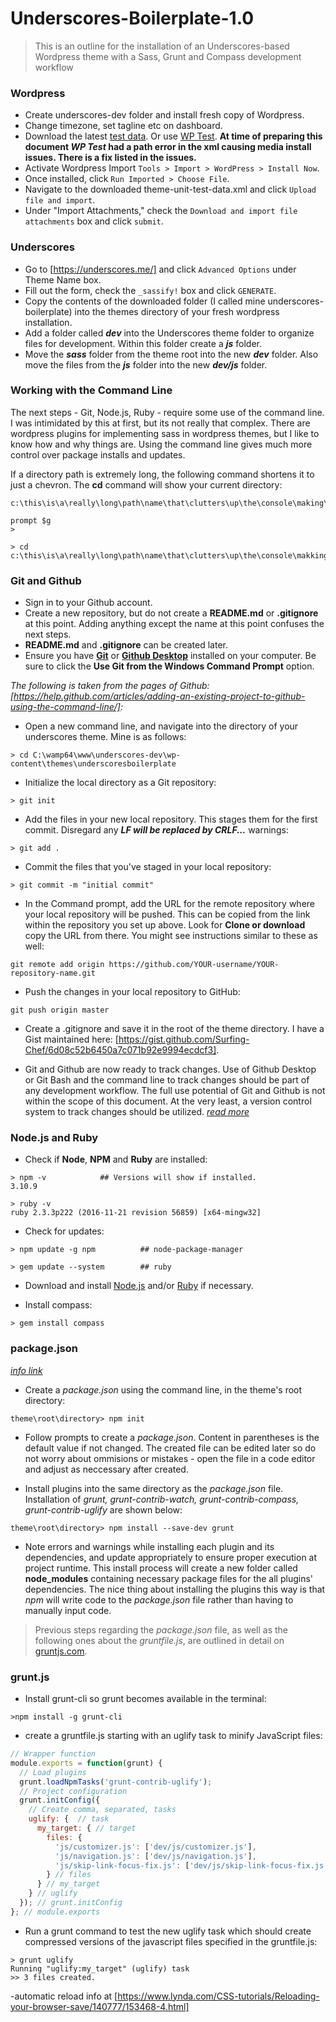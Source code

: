 # Underscores-Boilerplate-1.0
> This is an outline for the installation of an Underscores-based Wordpress theme with a Sass, Grunt and Compass development workflow

### Wordpress
- Create underscores-dev folder and install fresh copy of Wordpress.
- Change timezone, set tagline etc on dashboard.
- Download the latest [test data](https://wpcom-themes.svn.automattic.com/demo/theme-unit-test-data.xml). Or use [WP Test](https://github.com/poststatus/wptest). **At time of preparing this document *WP Test* had a path error in the xml causing media install issues.  There is a fix listed in the issues.**
- Activate Wordpress Import `Tools > Import > WordPress > Install Now`.
- Once installed, click `Run Imported > Choose File`.
- Navigate to the downloaded theme-unit-test-data.xml and click `Upload file and import`.
- Under "Import Attachments," check the `Download and import file attachments` box and click `submit`.

### Underscores
- Go to [https://underscores.me/] and click `Advanced Options` under Theme Name box.
- Fill out the form, check the `_sassify!` box and click `GENERATE`.
- Copy the contents of the downloaded folder (I called mine underscores-boilerplate) into the themes directory of your fresh wordpress installation.
- Add a folder called **_dev_** into the Underscores theme folder to organize files for development.  Within this folder create a **_js_** folder.
- Move the **_sass_** folder from the theme root into the new **_dev_** folder.  Also move the files from the **_js_** folder into the new **_dev/js_** folder.

### Working with the Command Line
The next steps - Git, Node.js, Ruby - require some use of the command line.  
I was intimidated by this at first, but its not really that complex.
There are wordpress plugins for implementing sass in wordpress themes,
but I like to know how and why things are.
Using the command line gives much more control over package installs
and updates.

If a directory path is extremely long, the following command shortens it to just a chevron.  The **cd** command will show your current directory:
```
c:\this\is\a\really\long\path\name\that\clutters\up\the\console\making\things\hard\to\read>

prompt $g
>

> cd
c:\this\is\a\really\long\path\name\that\clutters\up\the\console\makking\things\hard\to\read>
```

### Git and Github
- Sign in to your Github account.
- Create a new repository, but do not create a **README.md** or **.gitignore** at this point. Adding anything except the name at this point confuses the next steps.
- **README.md** and **.gitignore** can be created later.
- Ensure you have **[Git](https://git-scm.com/downloads)** or **[Github Desktop](https://desktop.github.com/)** installed on your computer. Be sure to click the **Use Git from the Windows Command Prompt** option.

_The following is taken from the pages of Github: [https://help.github.com/articles/adding-an-existing-project-to-github-using-the-command-line/]:_

- Open a new command line, and navigate into the directory of your underscores theme.  Mine is as follows:
```console
> cd C:\wamp64\www\underscores-dev\wp-content\themes\underscoresboilerplate
```

- Initialize the local directory as a Git repository:
```console
> git init
```

- Add the files in your new local repository. This stages them for the first commit. Disregard any **_LF will be replaced by CRLF..._** warnings:
```console
> git add .
```  

- Commit the files that you've staged in your local repository:
```console
> git commit -m "initial commit"
```

- In the Command prompt, add the URL for the remote repository where your local repository will be pushed.  This can be copied from the link within the repository you set up above.  Look for **Clone or download** copy the URL from there.  You might see instructions similar to these as well:
```console
git remote add origin https://github.com/YOUR-username/YOUR-repository-name.git
```

- Push the changes in your local repository to GitHub:
```console
git push origin master
```

- Create a .gitignore and save it in the root of the theme directory.  I have a Gist maintained here: [https://gist.github.com/Surfing-Chef/6d08c52b6450a7c071b92e9994ecdcf3].

- Git and Github are now ready to track changes.  Use of Github Desktop or Git Bash and the command line to track changes should be part of any development workflow. The full use potential of Git and Github is not within the scope of this document. At the very least, a version control system to track changes should be utilized. _[read more](https://www.g2crowd.com/categories/version-control-systems)_

### Node.js and Ruby
- Check if **Node**, **NPM** and **Ruby** are installed:
```console
> npm -v            ## Versions will show if installed.
3.10.9                           

> ruby -v
ruby 2.3.3p222 (2016-11-21 revision 56859) [x64-mingw32]
```

- Check for updates:
```console
> npm update -g npm          ## node-package-manager

> gem update --system        ## ruby
```

- Download and install [Node.js](https://nodejs.org/en/) and/or [Ruby](https://rubyinstaller.org/) if necessary.  

- Install compass:
```console
> gem install compass
```

### package.json

_[info link](https://docs.npmjs.com/getting-started/using-a-package.json)_

- Create a *_package.json_* using the command line, in the theme's root directory:
```console
theme\root\directory> npm init
```

- Follow prompts to create a *_package.json_*. Content in parentheses is the default value if not changed. The created file can be edited later so do not worry about ommisions or mistakes - open the file in a code editor and adjust as neccessary after created.

- Install plugins into the same directory as the *_package.json_* file. Installation of *_grunt, grunt-contrib-watch, grunt-contrib-compass, grunt-contrib-uglify_* are shown below:
```console
theme\root\directory> npm install --save-dev grunt
```

- Note errors and warnings while installing each plugin and its dependencies, and update appropriately to ensure proper execution at project runtime.  This install process will create a new folder called **node_modules** containing necessary package files for the all plugins' dependencies. The nice thing about installing the plugins this way is that *_npm_* will write code to the *_package.json_* file rather than having to manually input code.  

> Previous steps regarding the *_package.json_* file, as well as the following ones about the *_gruntfile.js_*, are outlined in detail on [gruntjs.com](http://gruntjs.com/getting-started).

### grunt.js
-  Install grunt-cli so grunt becomes available in the terminal:

```console
>npm install -g grunt-cli
```

- create a gruntfile.js starting with an uglify task to minify JavaScript files:
```javascript
// Wrapper function
module.exports = function(grunt) {
  // Load plugins
  grunt.loadNpmTasks('grunt-contrib-uglify');
  // Project configuration
  grunt.initConfig({
    // Create comma, separated, tasks
    uglify: {  // task
      my_target: { // target
        files: {
          'js/customizer.js': ['dev/js/customizer.js'],
          'js/navigation.js': ['dev/js/navigation.js'],
          'js/skip-link-focus-fix.js': ['dev/js/skip-link-focus-fix.js']
        } // files
      } // my_target
    } // uglify
  }); // grunt.initConfig
}; // module.exports
```

- Run a grunt command to test the new uglify task which should create compressed versions of the javascript files specified in the gruntfile.js:
```console
> grunt uglify
Running "uglify:my_target" (uglify) task
>> 3 files created.
```





 -automatic reload info at [https://www.lynda.com/CSS-tutorials/Reloading-your-browser-save/140777/153468-4.html]
